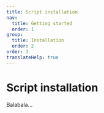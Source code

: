 ```yaml
---
title: Script installation
nav:
  title: Getting started
  order: 1
group:
  title: Installation
  order: 2
order: 3
translateHelp: true
---
```


# Script installation

Balabala...
